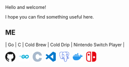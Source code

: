 Hello and welcome!

I hope you can find something useful here.

## ME

| Go | C | Cold Brew | Cold Drip | Nintendo Switch Player |

<img width="32px" height="32px" src="images/GitHub.svg">&ensp;
<img width="32px" height="32px" src="images/Go.svg">&ensp;
<img width="32px" height="32px" src="images/C.svg">&ensp;
<img width="32px" height="32px" src="images/VSCode.svg">&ensp;
<img width="32px" height="32px" src="images/PostgreSQL.svg">&ensp;
<img width="32px" height="32px" src="images/Docker.svg">&ensp;
<img width="32px" height="32px" src="images/NS.svg">

<!--
**cloudfstrife/cloudfstrife** is a ✨ _special_ ✨ repository because its `README.md` (this file) appears on your GitHub profile.

Here are some ideas to get you started:

- 🔭 I’m currently working on ...
- 🌱 I’m currently learning ...
- 👯 I’m looking to collaborate on ...
- 🤔 I’m looking for help with ...
- 💬 Ask me about ...
- 📫 How to reach me: ...
- 😄 Pronouns: ...
- ⚡ Fun fact: ...
-->
